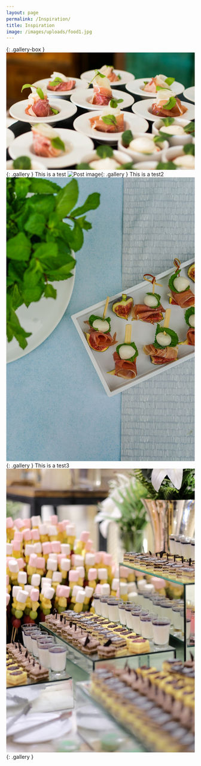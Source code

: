 ```yaml
---
layout: page
permalink: /Inspiration/
title: Inspiration
image: /images/uploads/food1.jpg
---
```

{: .gallery-box }
![Post image](/images/food1.jpg){: .gallery }
This is a test
![Post image](/images/food2.jpg){: .gallery }
This is a test2
![Post image](/images/food3.jpg){: .gallery }
This is a test3
![Post image](/images/food4.jpg){: .gallery }

